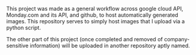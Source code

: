 This project was made as a general workflow across google cloud API, Monday.com and its API, and github, to host automatically generated images.
This repository serves to simply host images that I upload via a python script. 

The other part of this project (once completed and removed of company-sensitive information) will be uploaded in another repository aptly named.
